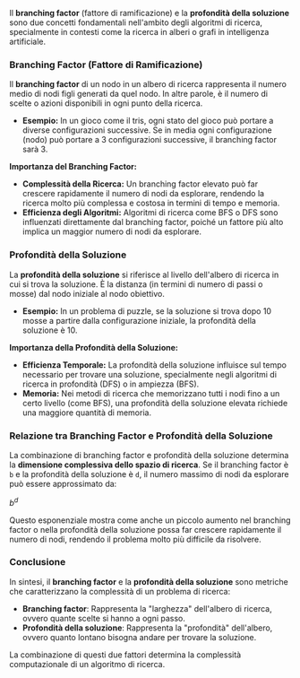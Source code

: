 Il **branching factor** (fattore di ramificazione) e la **profondità della soluzione** sono due concetti fondamentali nell'ambito degli algoritmi di ricerca, specialmente in contesti come la ricerca in alberi o grafi in intelligenza artificiale.

### Branching Factor (Fattore di Ramificazione)

Il **branching factor** di un nodo in un albero di ricerca rappresenta il numero medio di nodi figli generati da quel nodo. In altre parole, è il numero di scelte o azioni disponibili in ogni punto della ricerca.

- **Esempio:** In un gioco come il tris, ogni stato del gioco può portare a diverse configurazioni successive. Se in media ogni configurazione (nodo) può portare a 3 configurazioni successive, il branching factor sarà 3.

**Importanza del Branching Factor:**

- **Complessità della Ricerca:** Un branching factor elevato può far crescere rapidamente il numero di nodi da esplorare, rendendo la ricerca molto più complessa e costosa in termini di tempo e memoria.
- **Efficienza degli Algoritmi:** Algoritmi di ricerca come BFS o DFS sono influenzati direttamente dal branching factor, poiché un fattore più alto implica un maggior numero di nodi da esplorare.

### Profondità della Soluzione

La **profondità della soluzione** si riferisce al livello dell'albero di ricerca in cui si trova la soluzione. È la distanza (in termini di numero di passi o mosse) dal nodo iniziale al nodo obiettivo.

- **Esempio:** In un problema di puzzle, se la soluzione si trova dopo 10 mosse a partire dalla configurazione iniziale, la profondità della soluzione è 10.

**Importanza della Profondità della Soluzione:**

- **Efficienza Temporale:** La profondità della soluzione influisce sul tempo necessario per trovare una soluzione, specialmente negli algoritmi di ricerca in profondità (DFS) o in ampiezza (BFS).
- **Memoria:** Nei metodi di ricerca che memorizzano tutti i nodi fino a un certo livello (come BFS), una profondità della soluzione elevata richiede una maggiore quantità di memoria.

### Relazione tra Branching Factor e Profondità della Soluzione

La combinazione di branching factor e profondità della soluzione determina la **dimensione complessiva dello spazio di ricerca**. Se il branching factor è `b` e la profondità della soluzione è `d`, il numero massimo di nodi da esplorare può essere approssimato da:

 $b^d$

Questo esponenziale mostra come anche un piccolo aumento nel branching factor o nella profondità della soluzione possa far crescere rapidamente il numero di nodi, rendendo il problema molto più difficile da risolvere.

### Conclusione

In sintesi, il **branching factor** e la **profondità della soluzione** sono metriche che caratterizzano la complessità di un problema di ricerca:

- **Branching factor**: Rappresenta la "larghezza" dell'albero di ricerca, ovvero quante scelte si hanno a ogni passo.
- **Profondità della soluzione**: Rappresenta la "profondità" dell'albero, ovvero quanto lontano bisogna andare per trovare la soluzione.

La combinazione di questi due fattori determina la complessità computazionale di un algoritmo di ricerca.